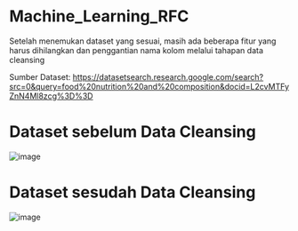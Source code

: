# Machine_Learning_RFC

Setelah menemukan dataset yang sesuai, masih ada beberapa fitur yang harus dihilangkan dan penggantian nama kolom melalui tahapan data cleansing

Sumber Dataset: https://datasetsearch.research.google.com/search?src=0&query=food%20nutrition%20and%20composition&docid=L2cvMTFyZnN4Ml8zcg%3D%3D

# Dataset sebelum Data Cleansing
![image](https://github.com/user-attachments/assets/eac3bc4b-614f-49d0-b1a8-babe35fb14ea)

# Dataset sesudah Data Cleansing
![image](https://github.com/user-attachments/assets/66fbda30-e07d-4db1-99bc-a57333677d64)


